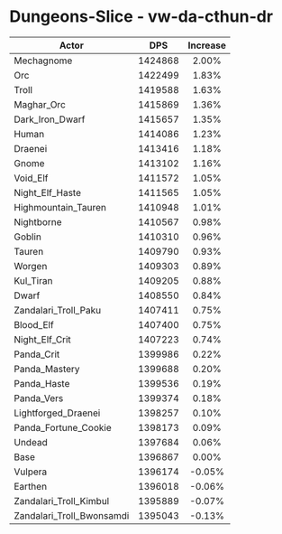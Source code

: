 # Dungeons-Slice - vw-da-cthun-dr
| Actor | DPS | Increase |
|---|:---:|:---:|
|Mechagnome|1424868|2.00%|
|Orc|1422499|1.83%|
|Troll|1419588|1.63%|
|Maghar_Orc|1415869|1.36%|
|Dark_Iron_Dwarf|1415657|1.35%|
|Human|1414086|1.23%|
|Draenei|1413416|1.18%|
|Gnome|1413102|1.16%|
|Void_Elf|1411572|1.05%|
|Night_Elf_Haste|1411565|1.05%|
|Highmountain_Tauren|1410948|1.01%|
|Nightborne|1410567|0.98%|
|Goblin|1410310|0.96%|
|Tauren|1409790|0.93%|
|Worgen|1409303|0.89%|
|Kul_Tiran|1409205|0.88%|
|Dwarf|1408550|0.84%|
|Zandalari_Troll_Paku|1407411|0.75%|
|Blood_Elf|1407400|0.75%|
|Night_Elf_Crit|1407223|0.74%|
|Panda_Crit|1399986|0.22%|
|Panda_Mastery|1399688|0.20%|
|Panda_Haste|1399536|0.19%|
|Panda_Vers|1399374|0.18%|
|Lightforged_Draenei|1398257|0.10%|
|Panda_Fortune_Cookie|1398173|0.09%|
|Undead|1397684|0.06%|
|Base|1396867|0.00%|
|Vulpera|1396174|-0.05%|
|Earthen|1396018|-0.06%|
|Zandalari_Troll_Kimbul|1395889|-0.07%|
|Zandalari_Troll_Bwonsamdi|1395043|-0.13%|
